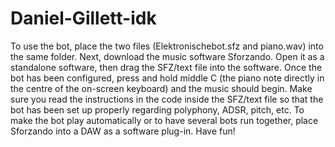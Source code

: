 # Daniel-Gillett-idk
To use the bot, place the two files (Elektronischebot.sfz and piano.wav) into the same folder. Next, download the music software Sforzando. Open it as a standalone software, then drag the SFZ/text file into the software. Once the bot has been configured, press and hold middle C (the piano note directly in the centre of the on-screen keyboard) and the music should begin. Make sure you read the instructions in the code inside the SFZ/text file so that the bot has been set up properly regarding polyphony, ADSR, pitch, etc. To make the bot play automatically or to have several bots run together, place Sforzando into a DAW as a software plug-in. Have fun!
